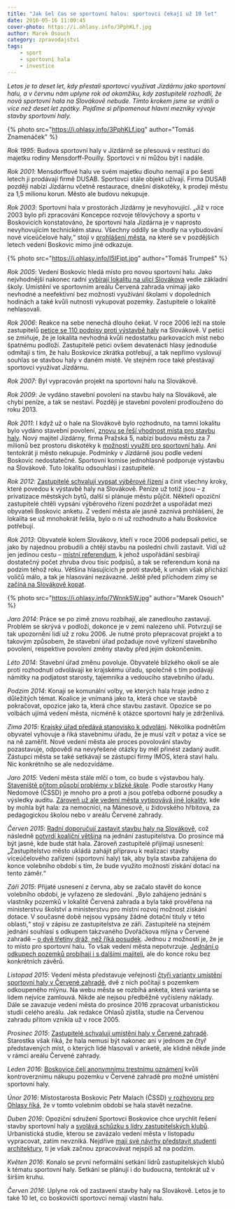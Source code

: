 ```yaml
---
title: "Jak šel čas se sportovní halou: sportovci čekají už 10 let"
date: 2016-05-16 11:00:45
cover-photo: https://i.ohlasy.info/3PphKLf.jpg
author: Marek Osouch
category: zpravodajství
tags:
    - sport
    - sportovní hala
    - investice
---
```


*Letos je to deset let, kdy přestali sportovci využívat Jízdárnu jako sportovní halu, a v červnu nám uplyne rok od okamžiku, kdy zastupitelé rozhodli, že nová sportovní hala na Slovákově nebude. Tímto krokem jsme se vrátili o více než deset let zpátky. Pojďme si připomenout hlavní mezníky vývoje stavby sportovní haly.*

{% photo src="https://i.ohlasy.info/3PphKLf.jpg" author="Tomáš Znamenáček" %}

*Rok 1995*: Budova sportovní haly v Jízdárně se přesouvá v restituci do majetku rodiny Mensdorff-Pouilly. Sportovci v ní můžou být i nadále.

*Rok 2001*: Mensdorffové halu ve svém majetku dlouho nemají a po šesti letech ji prodávají firmě DUSAB. Sportovci stále objekt užívají. Firma DUSAB později nabízí Jízdárnu včetně restaurace, dnešní diskotéky, k prodeji městu za 1,5 milionu korun. Město ale budovu nekupuje.

*Rok 2003*: Sportovní hala v prostorách Jízdárny je nevyhovující. „Již v roce 2003 bylo při zpracování Koncepce rozvoje tělovýchovy a sportu v Boskovicích konstatováno, že sportovní hala Jízdárna je v naprosto nevyhovujícím technickém stavu. Všechny oddíly se shodly na vybudování nové víceúčelové haly,“ stojí v [prohlášení města](http://www.boskovice.cz/tiskova-konference/d-20592), na které se v pozdějších letech vedení Boskovic mimo jiné odkazuje.

{% photo src="https://i.ohlasy.info/I5IFipt.jpg" author="Tomáš Trumpeš" %}

*Rok 2005*: Vedení Boskovic hledá místo pro novou sportovní halu. Jako nejvhodnější nakonec radní [vybírají lokalitu na ulici Slovákova](http://stare.boskovicko.cz/cislo.phtml?iss_id=113#art_3649) vedle základní školy. Umístění ve sportovním areálu Červená zahrada vnímají jako nevhodné a neefektivní bez možnosti využívání školami v dopoledních hodinách a také kvůli nutnosti vykupovat pozemky. Zastupitelé o lokalitě nehlasovali.

*Rok 2006*: Reakce na sebe nenechá dlouho čekat. V roce 2006 leží na stole zastupitelů [petice se 110 podpisy proti výstavbě haly](http://stare.boskovicko.cz/cislo.phtml?iss_id=166#art_5383) na Slovákově. V petici se zmiňuje, že je lokalita nevhodná kvůli nedostatku parkovacích míst nebo špatnému podloží. Zastupitelé petici ovšem devatenácti hlasy jednoduše odmítají s tím, že halu Boskovice zkrátka potřebují, a tak nepřímo vyslovují souhlas se stavbou haly v daném místě. Ve stejném roce také přestávají sportovci využívat Jízdárnu.

*Rok 2007*: Byl vypracován projekt na sportovní halu na Slovákově.

*Rok 2009*: Je vydáno stavební povolení na stavbu haly na Slovákově, ale chybí peníze, a tak se nestaví. Později je stavební povolení prodlouženo do roku 2013.

*Rok 2011*: I když už o hale na Slovákově bylo rozhodnuto, na tamní lokalitu bylo vydáno stavební povolení, [znovu se řeší vhodnost místa pro stavbu haly](http://stare.boskovicko.cz/cislo.phtml?iss_id=413#art_14016). Nový majitel Jízdárny, firma Pražská 5, nabízí budovu městu za 7 milionů bez prostoru diskotéky k [možnosti využití pro sportovní halu](http://stare.boskovicko.cz/cislo.phtml?iss_id=410#art_13900). Ani tentokrát ji město nekupuje. Podmínky v Jízdárně jsou podle vedení Boskovic nedostatečné. Sportovní komise jednohlasně podporuje výstavbu na Slovákově. Tuto lokalitu odsouhlasí i zastupitelé.

*Rok 2012*: [Zastupitelé schvalují vypsat výběrové řízení](http://stare.boskovicko.cz/cislo.phtml?iss_id=463#art_15787) a činit všechny kroky, které povedou k výstavbě haly na Slovákově. Peníze už totiž jsou – z privatizace městských bytů, další si plánuje městu půjčit. Někteří opoziční zastupitelé chtěli vypsání výběrového řízení pozdržet a uspořádat mezi obyvateli Boskovic anketu. Z vedení města ale jasně zaznívá prohlášení, že lokalita se už mnohokrát řešila, bylo o ní už rozhodnuto a halu Boskovice potřebují.

*Rok 2013*: Obyvatelé kolem Slovákovy, kteří v roce 2006 podepsali petici, se jako by najednou probudili a chtějí stavbu na poslední chvíli zastavit. Vidí už jen jedinou cestu – [místní referendum](http://stare.boskovicko.cz/cislo.phtml?iss_id=489#art_16714), k jehož uspořádání sesbírají dostatečný počet zhruba dvou tisíc podpisů, a tak se referendum koná na podzim téhož roku. Většina hlasujících je proti stavbě, k urnám však přichází voličů málo, a tak je hlasování nezávazné. Ještě před příchodem zimy se [začíná na Slovákově kopat](http://stare.boskovicko.cz/cislo.phtml?iss_id=507#art_17330).

{% photo src="https://i.ohlasy.info/7Wnnk5W.jpg" author="Marek Osouch" %}

*Jaro 2014*: Práce se po zimě znovu rozbíhají, ale zanedlouho zastavují. Problém se skrývá v podloží, dokonce je v zemi nalezeno uhlí. Potvrzují se tak upozornění lidí už z roku 2006. Je nutné proto přepracovat projekt a to takovým způsobem, že stavební úřad požaduje nové vyřízení stavebního povolení, respektive povolení změny stavby před jejím dokončením.

*Léto 2014*: Stavební úřad změnu povoluje. Obyvatelé blízkého okolí se ale proti rozhodnutí odvolávají ke krajskému úřadu, společně s tím podávají námitky na podjatost starosty, tajemníka a vedoucího stavebního úřadu. 

*Podzim 2014*: Konají se komunální volby, ve kterých hala hraje jedno z důležitých témat. Koalice je vnímaná jako ta, která chce ve stavbě pokračovat, opozice jako ta, která chce stavbu zastavit. Opozice se po volbách ujímá vedení města, nicméně k otázce sportovní haly je zdrženlivá.

*Zima 2015*: [Krajský úřad předává stanovisko k odvolání](http://ohlasy.info/clanky/2015/02/stavba-haly-stoji.html). Několika podnětům obyvatel vyhovuje a říká stavebnímu úřadu, že je musí vzít v potaz a více se na ně zaměřit. Nové vedení města ale proces povolování stavby pozastavuje, odpovědi na nevyřešené otázky by měl přinést zadaný audit. Zástupci města se také setkávají se zástupci firmy IMOS, která staví halu. Nic konkrétního se ale nedozvídáme.

*Jaro 2015*: Vedení města stále mlčí o tom, co bude s výstavbou haly. [Staveniště přitom působí problémy v blízké škole](/clanky/2015/04/staveniste-haly.html). Podle starostky Hany Nedomové (ČSSD) je mnoho pro a proti a jsou potřeba odborné posudky a výsledky auditu. [Zároveň už ale vedení města vytipovává jiné lokality](/clanky/2015/06/pozemky-pro-halu.html), kde by mohla být hala: za nemocnicí, na Mánesově, u židovského hřbitova, za pedagogickou školou nebo v areálu Červené zahrady.

*Červen 2015*: [Radní doporučují zastavit stavbu haly na Slovákově](/clanky/2015/06/hala-zastavena.html), což následně [potvrdí koaliční většina](/clanky/2015/06/hala-nebude.html) na jednání zastupitelstva. Do prosince má být jasné, kde bude stát hala. Zároveň zastupitelé přijímají usnesení: „Zastupitelstvo město ukládá zahájit přípravu k realizaci stavby víceúčelového zařízení (sportovní haly) tak, aby byla stavba zahájena do konce volebního období s tím, že bude využito možností získání dotací na tento záměr.“

*Září 2015*: Přijaté usnesení z června, aby se začalo stavět do konce volebního období, je vyřazeno ze sledování. „Bylo zahájeno jednání s vlastníky pozemků v lokalitě Červená zahrada a byla také prověřena na ministerstvu školství a ministerstvu pro místní rozvoj možnost získání dotace. V současné době nejsou vypsány žádné dotační tituly v této oblasti,“ stojí v zápisu ze zastupitelstva ze září. Zastupitelé na stejném jednání souhlasí s odkupem takzvaného Dvořáčkova mlýna v Červené zahradě – [o dvě třetiny dráž, než říká posudek](/clanky/2015/10/dvorackuv-mlyn.html). Jednou z možností je, že je to místo pro sportovní halu. To však vedení města nepotvrzuje. [Jednání o odkupech pozemků probíhají i s dalšími majiteli](/clanky/2015/11/cervenka-odkup.html), ale do konce roku bez konkrétních závěrů.

*Listopad 2015*: Vedení města představuje veřejnosti [čtyři varianty umístění sportovní haly v Červené zahradě](/clanky/2015/11/varianty-haly.html), dvě z nich počítají s pozemkem odkoupeného mlýnu. Na webu města se rozbíhá anketa, která varianta se lidem nejvíce zamlouvá. Nikde ale nejsou předběžně vyčísleny náklady. Dále se zavazuje vedení města do prosince 2016 zpracovat urbanistickou studii celého areálu. Jak redakce Ohlasů zjistila, studie na Červenou zahradu přitom vznikla už v roce 2005.

*Prosinec 2015*: [Zastupitelé schvalují umístění haly v Červené zahradě](/clanky/2015/12/zastupitelstvo.html). Starostka však říká, že hala nemusí být nakonec ani v jednom ze čtyř představených míst, o kterých lidé hlasovali v anketě, ale klidně někde jinde v rámci areálu Červené zahrady.

*Leden 2016*: [Boskovice čelí anonymnímu trestnímu oznámení](/clanky/2016/01/cervenka-trestni-oznameni.html) kvůli kontroverznímu nákupu pozemku v Červené zahradě pro možné umístění sportovní haly.

*Únor 2016*: Místostarosta Boskovic Petr Malach (ČSSD) [v rozhovoru pro Ohlasy říká](/clanky/2016/02/rozhovor-petr-malach.html), že v tomto volebním období se hala stavět nezačne.

*Duben 2016*: Opoziční sdružení Sportovci Boskovice chce urychlit řešení stavby sportovní haly a [svolává schůzku s lídry zastupitelských klubů](/clanky/2016/04/zastupitelstvo.html). Urbanistická studie, kterou se zavázalo vedení města v listopadu vypracovat, zatím nevzniká. Nejdříve [mají své návrhy představit studenti architektury](/clanky/2016/05/urbanismus-cervenka.html), ti je však začnou zpracovávat nejspíš až na podzim.

*Květen 2016*: Konalo se první neformální setkání lídrů zastupitelských klubů k tématu sportovní haly. Setkání se plánují i do budoucna, tentokrát už v širším kruhu.

*Červen 2016*: Uplyne rok od zastavení stavby haly na Slovákově. Letos je to také 10 let, co boskovičtí sportovci nemají vlastní halu.
